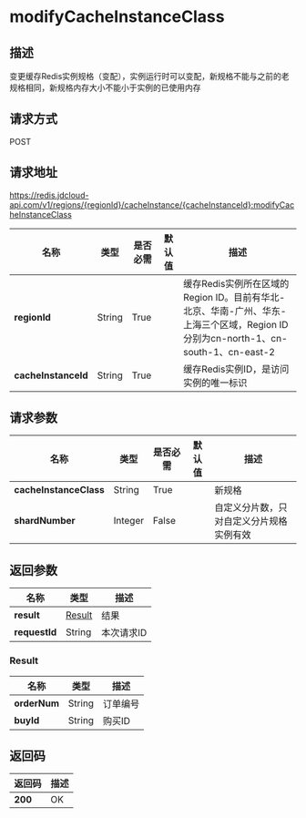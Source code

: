 # modifyCacheInstanceClass


## 描述
变更缓存Redis实例规格（变配），实例运行时可以变配，新规格不能与之前的老规格相同，新规格内存大小不能小于实例的已使用内存


## 请求方式
POST

## 请求地址
https://redis.jdcloud-api.com/v1/regions/{regionId}/cacheInstance/{cacheInstanceId}:modifyCacheInstanceClass

|名称|类型|是否必需|默认值|描述|
|---|---|---|---|---|
|**regionId**|String|True| |缓存Redis实例所在区域的Region ID。目前有华北-北京、华南-广州、华东-上海三个区域，Region ID分别为cn-north-1、cn-south-1、cn-east-2|
|**cacheInstanceId**|String|True| |缓存Redis实例ID，是访问实例的唯一标识|

## 请求参数
|名称|类型|是否必需|默认值|描述|
|---|---|---|---|---|
|**cacheInstanceClass**|String|True| |新规格|
|**shardNumber**|Integer|False| |自定义分片数，只对自定义分片规格实例有效|


## 返回参数
|名称|类型|描述|
|---|---|---|
|**result**|[Result](user-content-modifycacheinstanceclass#result)|结果|
|**requestId**|String|本次请求ID|

### <div id="Result">Result</div>
|名称|类型|描述|
|---|---|---|
|**orderNum**|String|订单编号|
|**buyId**|String|购买ID|

## 返回码
|返回码|描述|
|---|---|
|**200**|OK|
